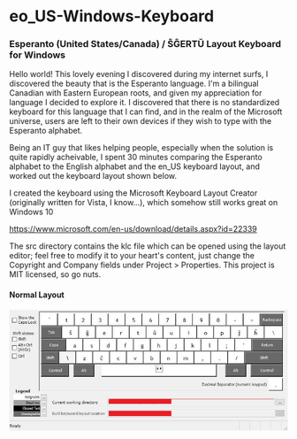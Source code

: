 # eo_US-Windows-Keyboard
<h3>Esperanto (United States/Canada) / ŜĜERTŬ Layout Keyboard for Windows</h3>

<p>
Hello world!
This lovely evening I discovered during my internet surfs, I discovered the beauty that is the Esperanto language. I'm a bilingual Canadian with Eastern European roots, and given my appreciation for language I decided to explore it. I discovered that there is no standardized keyboard for this language that I can find, and in the realm of the Microsoft universe, users are left to their own devices if they wish to type with the Esperanto alphabet.

Being an IT guy that likes helping people, especially when the solution is quite rapidly acheivable, I spent 30 minutes comparing the Esperanto alphabet to the English alphabet and the en_US keyboard layout, and worked out the keyboard layout shown below.

I created the keyboard using the Microsoft Keyboard Layout Creator (originally written for Vista, I know...), which somehow still works great on Windows 10 

https://www.microsoft.com/en-us/download/details.aspx?id=22339

The src directory contains the klc file which can be opened using the layout editor; feel free to modify it to your heart's content, just change the Copyright and Company fields under Project > Properties. This project is MIT licensed, so go nuts.
</p>

<p align="center">
  <h4>Normal Layout</h4>
  <img src="https://raw.githubusercontent.com/gellertb97/eo_US-Windows-Keyboard/master/res/eo_US.jpg">
</p>
